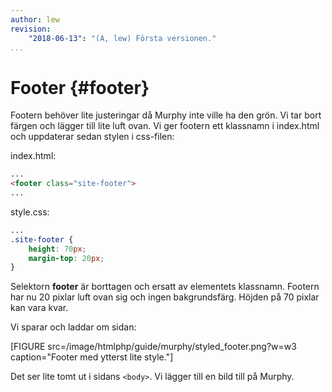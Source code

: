 ```yaml
---
author: lew
revision:
    "2018-06-13": "(A, lew) Första versionen."
...
```

Footer {#footer}
=======================

Footern behöver lite justeringar då Murphy inte ville ha den grön. Vi tar bort färgen och lägger till lite luft ovan. Vi ger footern ett klassnamn i index.html och uppdaterar sedan stylen i css-filen:

index.html:

```html
...
<footer class="site-footer">
...
```
style.css:

```css
...
.site-footer {
    height: 70px;
    margin-top: 20px;
}
```

Selektorn **footer** är borttagen och ersatt av elementets klassnamn. Footern har nu 20 pixlar luft ovan sig och ingen bakgrundsfärg. Höjden på 70 pixlar kan vara kvar.

Vi sparar och laddar om sidan:

[FIGURE src=/image/htmlphp/guide/murphy/styled_footer.png?w=w3 caption="Footer med ytterst lite style."]

Det ser lite tomt ut i sidans `<body>`. Vi lägger till en bild till på Murphy.
